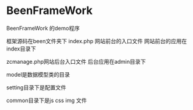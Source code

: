 BeenFrameWork
=============
BeenFrameWork 的demo程序

框架源码在been文件夹下
index.php 网站前台的入口文件
网站前台的应用在index目录下

zcmanage.php网站后台入口文件
后台应用在admin目录下

model是数据模型类的目录

setting目录下是配置文件

common目录下是js css img 文件


